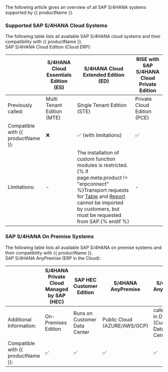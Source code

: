 
The following article gives an overview of all SAP S/4HANA systems supported by {{ productName }}.

### Supported SAP S/4HANA Cloud Systems

The following table lists all available SAP S/4HANA cloud systems and their compatibility with {{ productName }}.<br>
SAP S/4HANA Cloud Edition (Cloud ERP):

<div class="annotate" markdown>

| | S/4HANA Cloud Essentials Edition (ES) | S/4HANA Cloud Extended Edition (ED)  | RISE with SAP S/4HANA Cloud Private Edition  |     
|--|---------------------------------------|-------------------------------------|---------------------------------------------|
| Previously called:| Multi Tenant Edition (MTE)  | Single Tenant Edition (STE)  |  Private Cloud Edition (PCE)          | 
| Compatible with {{ productName }}:| :x:           | :white_check_mark: (with limitations)|  :white_check_mark:        | 
| Limitations:|     -     | The installation of custom function modules is restricted. {% if  page.meta.product != "erpconnect" %}Transport requests for [Table](../documentation/setup-in-sap/custom-function-module-for-table-extraction.md) and [Report](../documentation/setup-in-sap/custom-function-module-for-reports.md) cannot be imported by customers, but must be requested from SAP.{% endif %} |     -    | 

<!---
Public Cloud {% if  page.meta.product == "yunio" %} - {% else %} Only Remote Function Modules (BAPIs) released via Communication Scenario are supported. {% endif %} |
-->

### SAP S/4HANA On Premise Systems

The following table lists all available SAP S/4HANA on premise systems and their compatibility with {{ productName }}.<br>
SAP S/4HANA AnyPremise (ERP in the Cloud):

| | S/4HANA Private Cloud <br>Managed by SAP (HEC) | SAP HEC Customer Edition | S/4HANA AnyPremise  | S/4HANA AnyPremise  |     
|--|---------------------------------------|-------------------------------------|---------------------|---------------------------------------------|
| Additional Information:| On-Premises Edition  | Runs on Customer Data Center  | Public Cloud <br>(AZURE/AWS/GCP) | called ERP in DC <br>(Customer Data Center)  | 
| Compatible with {{ productName }}:| :white_check_mark:    | :white_check_mark: | :white_check_mark: | :white_check_mark:                | 
